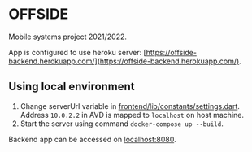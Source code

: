 # OFFSIDE

Mobile systems project 2021/2022.

App is configured to use heroku server: [https://offside-backend.herokuapp.com/](https://offside-backend.herokuapp.com/).

## Using local environment

1. Change serverUrl variable in [frontend/lib/constants/settings.dart](frontend/lib/constants/settings.dart). Address `10.0.2.2` in AVD is mapped to `localhost` on host machine.
2. Start the server using command `docker-compose up --build`.

Backend app can be accessed on [localhost:8080](http://localhost:8080).

